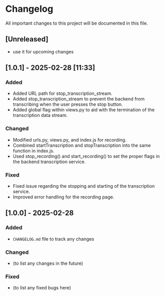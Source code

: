 # Changelog

All important changes to this project will be documented in this file.

## [Unreleased]
- use it for upcoming changes

## [1.0.1] - 2025-02-28 [11:33]
### Added
- Added URL path for stop_transcription_stream.
- Added stop_transcription_stream to prevent the backend from transcribing when the user presses the stop button.
- Added global flag within views.py to aid with the termination of the transcription data stream.

### Changed
- Modified urls.py, views.py, and index.js for recording.
- Combined startTranscription and stopTranscription into the same function in index.js.
- Used stop_recording() and start_recording() to set the proper flags in the backend transcription service.

### Fixed
- Fixed issue regarding the stopping and starting of the transcription service.
- Improved error handling for the recording page.

## [1.0.0] - 2025-02-28
### Added
- `CHANGELOG.md` file to track any changes

### Changed
- (to list any changes in the future)

### Fixed
- (to list any fixed bugs here)
